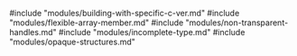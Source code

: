 #include "modules/building-with-specific-c-ver.md"
#include "modules/flexible-array-member.md"
#include "modules/non-transparent-handles.md"
#include "modules/incomplete-type.md"
#include "modules/opaque-structures.md"
